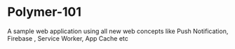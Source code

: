 # Polymer-101
A sample web application using all new web concepts like Push Notification, Firebase , Service Worker, App Cache etc
